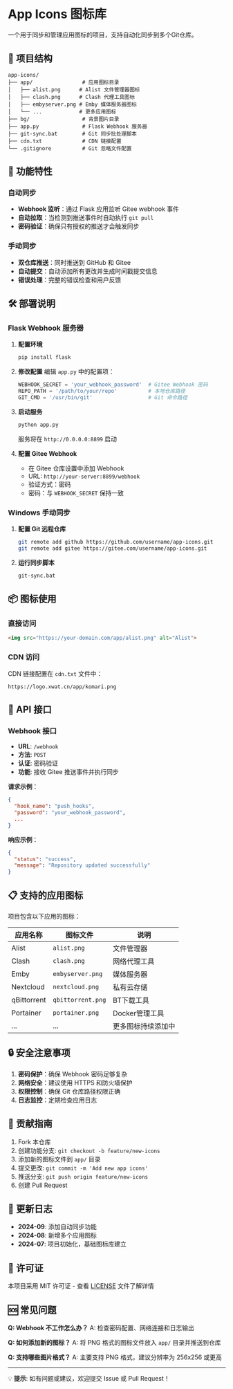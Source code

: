 # App Icons 图标库

一个用于同步和管理应用图标的项目，支持自动化同步到多个Git仓库。

## 📁 项目结构

```
app-icons/
├── app/                # 应用图标目录
│   ├── alist.png      # Alist 文件管理器图标
│   ├── clash.png      # Clash 代理工具图标
│   ├── embyserver.png # Emby 媒体服务器图标
│   └── ...            # 更多应用图标
├── bg/                 # 背景图片目录
├── app.py              # Flask Webhook 服务器
├── git-sync.bat        # Git 同步批处理脚本
├── cdn.txt             # CDN 链接配置
└── .gitignore          # Git 忽略文件配置
```

## 🚀 功能特性

### 自动同步
- **Webhook 监听**：通过 Flask 应用监听 Gitee webhook 事件
- **自动拉取**：当检测到推送事件时自动执行 `git pull`
- **密码验证**：确保只有授权的推送才会触发同步

### 手动同步
- **双仓库推送**：同时推送到 GitHub 和 Gitee
- **自动提交**：自动添加所有更改并生成时间戳提交信息
- **错误处理**：完整的错误检查和用户反馈

## 🛠️ 部署说明

### Flask Webhook 服务器

1. **配置环境**
   ```bash
   pip install flask
   ```

2. **修改配置**
   编辑 `app.py` 中的配置项：
   ```python
   WEBHOOK_SECRET = 'your_webhook_password'  # Gitee Webhook 密码
   REPO_PATH = '/path/to/your/repo'          # 本地仓库路径
   GIT_CMD = '/usr/bin/git'                  # Git 命令路径
   ```

3. **启动服务**
   ```bash
   python app.py
   ```
   服务将在 `http://0.0.0.0:8899` 启动

4. **配置 Gitee Webhook**
   - 在 Gitee 仓库设置中添加 Webhook
   - URL: `http://your-server:8899/webhook`
   - 验证方式：密码
   - 密码：与 `WEBHOOK_SECRET` 保持一致

### Windows 手动同步

1. **配置 Git 远程仓库**
   ```bash
   git remote add github https://github.com/username/app-icons.git
   git remote add gitee https://gitee.com/username/app-icons.git
   ```

2. **运行同步脚本**
   ```bash
   git-sync.bat
   ```

## 📦 图标使用

### 直接访问
```html
<img src="https://your-domain.com/app/alist.png" alt="Alist">
```

### CDN 访问
CDN 链接配置在 `cdn.txt` 文件中：
```
https://logo.xwat.cn/app/komari.png
```

## 🔧 API 接口

### Webhook 接口
- **URL**: `/webhook`
- **方法**: `POST`
- **认证**: 密码验证
- **功能**: 接收 Gitee 推送事件并执行同步

**请求示例**：
```json
{
  "hook_name": "push_hooks",
  "password": "your_webhook_password",
  ...
}
```

**响应示例**：
```json
{
  "status": "success",
  "message": "Repository updated successfully"
}
```

## 📋 支持的应用图标

项目包含以下应用的图标：

| 应用名称 | 图标文件 | 说明 |
|---------|---------|------|
| Alist | `alist.png` | 文件管理器 |
| Clash | `clash.png` | 网络代理工具 |
| Emby | `embyserver.png` | 媒体服务器 |
| Nextcloud | `nextcloud.png` | 私有云存储 |
| qBittorrent | `qbittorrent.png` | BT下载工具 |
| Portainer | `portainer.png` | Docker管理工具 |
| ... | ... | 更多图标持续添加中 |

## 🔒 安全注意事项

1. **密码保护**：确保 Webhook 密码足够复杂
2. **网络安全**：建议使用 HTTPS 和防火墙保护
3. **权限控制**：确保 Git 仓库路径权限正确
4. **日志监控**：定期检查应用日志

## 🤝 贡献指南

1. Fork 本仓库
2. 创建功能分支: `git checkout -b feature/new-icons`
3. 添加新的图标文件到 `app/` 目录
4. 提交更改: `git commit -m 'Add new app icons'`
5. 推送分支: `git push origin feature/new-icons`
6. 创建 Pull Request

## 📝 更新日志

- **2024-09**: 添加自动同步功能
- **2024-08**: 新增多个应用图标
- **2024-07**: 项目初始化，基础图标库建立

## 📄 许可证

本项目采用 MIT 许可证 - 查看 [LICENSE](LICENSE) 文件了解详情

## 🆘 常见问题

**Q: Webhook 不工作怎么办？**
A: 检查密码配置、网络连接和日志输出

**Q: 如何添加新的图标？**
A: 将 PNG 格式的图标文件放入 `app/` 目录并推送到仓库

**Q: 支持哪些图片格式？**
A: 主要支持 PNG 格式，建议分辨率为 256x256 或更高

---

💡 **提示**: 如有问题或建议，欢迎提交 Issue 或 Pull Request！